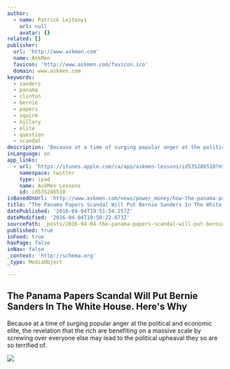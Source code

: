 ```yaml
---
author:
  - name: Patrick Lejtenyi
    url: null
    avatar: {}
related: []
publisher:
  url: 'http://www.askmen.com'
  name: AskMen
  favicon: 'http://www.askmen.com/favicon.ico'
  domain: www.askmen.com
keywords:
  - sanders
  - panama
  - clinton
  - bernie
  - papers
  - squirm
  - hillary
  - elite
  - question
  - scandal
description: 'Because at a time of surging popular anger at the political and economic elite, the revelation that the rich are benefiting on a massive scale by screwing over everyone else may lead to the political upheaval they so are so terrified of.'
inLanguage: en
app_links:
  - url: 'https://itunes.apple.com/ca/app/askmen-lessons/id535286510?mt=8'
    namespace: twitter
    type: ipad
    name: AskMen Lessons
    id: id535286510
isBasedOnUrl: 'http://www.askmen.com/news/power_money/how-the-panama-papers-leak-will-impact-the-us-presidential-election.html'
title: "The Panama Papers Scandal Will Put Bernie Sanders In The White House. Here's Why"
datePublished: '2016-04-04T19:51:54.257Z'
dateModified: '2016-04-04T19:50:22.073Z'
sourcePath: _posts/2016-04-04-the-panama-papers-scandal-will-put-bernie-sanders-in-the-whi.md
published: true
inFeed: true
hasPage: false
inNav: false
_context: 'http://schema.org'
_type: MediaObject

---
```

<article style=""><h1>The Panama Papers Scandal Will Put Bernie Sanders In The White House. Here's Why</h1><p>Because at a time of surging popular anger at the political and economic elite, the revelation that the rich are benefiting on a massive scale by screwing over everyone else may lead to the political upheaval they so are so terrified of.</p><img src="http://images.askmen.com/1080x540/2016/04/04-094307-how_the_panama_papers_leak_will_impact_the_us_presidential_election.jpg" /></article>